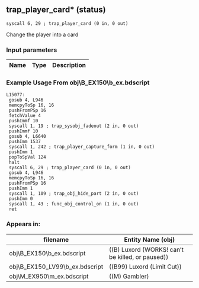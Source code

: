 ## trap_player_card* (status)

`syscall 6, 29 ; trap_player_card (0 in, 0 out)`

Change the player into a card

### Input parameters
| Name | Type | Description
|------|------|------------


### Example Usage From obj\B_EX150\b_ex.bdscript
```plaintext
L15077:
 gosub 4, L946
 memcpyToSp 16, 16
 pushFromPSp 16
 fetchValue 4
 pushImmf 10
 syscall 1, 19 ; trap_sysobj_fadeout (2 in, 0 out)
 pushImmf 10
 gosub 4, L6640
 pushImm 1537
 syscall 1, 242 ; trap_player_capture_form (1 in, 0 out)
 pushImm 1
 popToSpVal 124
 halt 
 syscall 6, 29 ; trap_player_card (0 in, 0 out)
 gosub 4, L946
 memcpyToSp 16, 16
 pushFromPSp 16
 pushImm 1
 syscall 1, 109 ; trap_obj_hide_part (2 in, 0 out)
 pushImm 0
 syscall 1, 43 ; func_obj_control_on (1 in, 0 out)
 ret
```


### Appears in:
| filename | Entity Name (obj)
|----------|-------------
| obj\B_EX150\b_ex.bdscript       | ((B) Luxord (WORKS! can’t be killed, or paused))          
| obj\B_EX150_LV99\b_ex.bdscript       | ((B99) Luxord (Limit Cut))          
| obj\M_EX950\m_ex.bdscript       | ((M) Gambler)          



